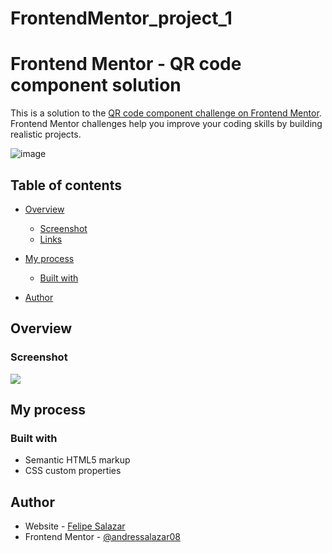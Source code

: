 # FrontendMentor_project_1

# Frontend Mentor - QR code component solution

This is a solution to the [QR code component challenge on Frontend Mentor](https://www.frontendmentor.io/challenges/qr-code-component-iux_sIO_H). Frontend Mentor challenges help you improve your coding skills by building realistic projects. 


![image](https://user-images.githubusercontent.com/56358504/210280860-00f5b811-68d8-4e97-b8b2-472f983e1b14.png)


## Table of contents

- [Overview](#overview)
  - [Screenshot](#screenshot)
  - [Links](#links)
- [My process](#my-process)
  - [Built with](#built-with)

- [Author](#author)


## Overview

### Screenshot

![](./screenshot.jpg)



## My process

### Built with

- Semantic HTML5 markup
- CSS custom properties




## Author

- Website - [Felipe Salazar](https://www.felipesalazar.dev)
- Frontend Mentor - [@andressalazar08](https://www.frontendmentor.io/profile/andressalazar08)



